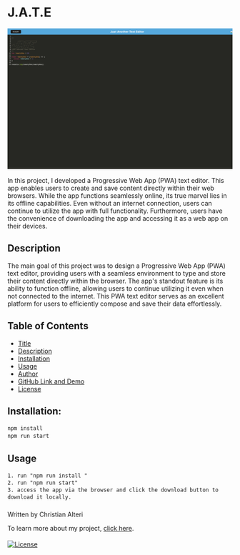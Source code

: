 # J.A.T.E

 ![Alt text](./assets/JATE.png "Photo of JATE UI")


In this project, I developed a Progressive Web App (PWA) text editor. This app enables users to create and save content directly within their web browsers. While the app functions seamlessly online, its true marvel lies in its offline capabilities. Even without an internet connection, users can continue to utilize the app with full functionality. Furthermore, users have the convenience of downloading the app and accessing it as a web app on their devices.

## Description 

The main goal of this project was to design a Progressive Web App (PWA) text editor, providing users with a seamless environment to type and store their content directly within the browser. The app's standout feature is its ability to function offline, allowing users to continue utilizing it even when not connected to the internet. This PWA text editor serves as an excellent platform for users to efficiently compose and save their data effortlessly.

## Table of Contents

* [Title](#title)
* [Description](#description)
* [Installation](#installation)
* [Usage](#usage)
* [Author](#author)
* [GitHub Link and Demo](#github-link-and-demo)
* [License](#license)

## Installation:

```bash
npm install
npm run start
```


## Usage
```
1. run "npm run install "
2. run "npm run start"
3. access the app via the browser and click the download button to download it locally.
```

###

Written by Christian Alteri

To learn more about my project, [click here](https://github.com/ChristianAlteri/PWA-Text-Editor).


####

[![License](https://img.shields.io/badge/LICENSE-MIT-red)](LICENSE)
